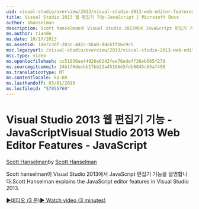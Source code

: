 ```yaml
---
uid: visual-studio/overview/2013/visual-studio-2013-web-editor-features-javascript
title: Visual Studio 2013 웹 편집기 기능-JavaScript | Microsoft Docs
author: shanselman
description: Scott hanselman이 Visual Studio 2013에서 JavaScript 편집기 기능을 설명합니다.
ms.author: riande
ms.date: 10/17/2013
ms.assetid: 1de7c3df-203c-4d2c-bba0-ddc6ffb6c9c5
msc.legacyurl: /visual-studio/overview/2013/visual-studio-2013-web-editor-features-javascript
msc.type: video
ms.openlocfilehash: cc51030ae44926e6242fee76edeff26eb565f279
ms.sourcegitcommit: 24b1f6decbb17bb22a45166e5fdb0845c65af498
ms.translationtype: MT
ms.contentlocale: ko-KR
ms.lasthandoff: 03/01/2019
ms.locfileid: "57055760"
---
```

<a name="visual-studio-2013-web-editor-features---javascript"></a><span data-ttu-id="8828c-103">Visual Studio 2013 웹 편집기 기능 - JavaScript</span><span class="sxs-lookup"><span data-stu-id="8828c-103">Visual Studio 2013 Web Editor Features - JavaScript</span></span>
====================
<span data-ttu-id="8828c-104">[Scott Hanselman](https://github.com/shanselman)</span><span class="sxs-lookup"><span data-stu-id="8828c-104">by [Scott Hanselman](https://github.com/shanselman)</span></span>

<span data-ttu-id="8828c-105">Scott hanselman이 Visual Studio 2013에서 JavaScript 편집기 기능을 설명합니다.</span><span class="sxs-lookup"><span data-stu-id="8828c-105">Scott Hanselman explains the JavaScript editor features in Visual Studio 2013.</span></span>

[<span data-ttu-id="8828c-106">&#9654;비디오 (3 분)</span><span class="sxs-lookup"><span data-stu-id="8828c-106">&#9654; Watch video (3 minutes)</span></span>](https://channel9.msdn.com/Blogs/ASP-NET-Site-Videos/visual-studio-2013-web-editor-features-javascript)
